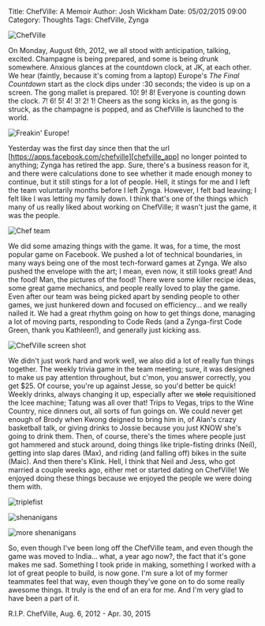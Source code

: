 Title: ChefVille: A Memoir
Author: Josh Wickham
Date: 05/02/2015 09:00
Category: Thoughts
Tags: ChefVille, Zynga

![ChefVille][chefville]

On Monday, August 6th, 2012, we all stood with anticipation, talking, excited. Champagne is being prepared, and some is
being drunk somewhere. Anxious glances at the countdown clock, at JK, at each other. We hear (faintly, because it's
coming from a laptop) Europe's _The Final Countdown_ start as the clock dips under :30 seconds; the video is up on a
screen. The gong mallet is prepared. 10! 9! 8! Everyone is counting down the clock. 7! 6! 5! 4! 3! 2! 1! Cheers as the
song kicks in, as the gong is struck, as the champagne is popped, and as ChefVille is launched to the world.

![Freakin' Europe!][europe]

Yesterday was the first day since then that the url [https://apps.facebook.com/chefville][chefville_app]
no longer pointed to anything; Zynga has retired the app. Sure, there's a business reason for it, and there were
calculations done to see whether it made enough money to continue, but it still stings for a lot of people. Hell, it
stings for me and I left the team voluntarily months before I left Zynga. However, I felt bad leaving; I felt like I was
letting my family down. I think that's one of the things which many of us really liked about working on ChefVille; it
wasn't just the game, it was the people.

![Chef team][chefteam]

We did some amazing things with the game. It was, for a time, the most popular game on Facebook. We pushed a lot of
technical boundaries, in many ways being one of the most tech-forward games at Zynga. We also pushed the envelope with
the art; I mean, even now, it still looks great! And the food! Man, the pictures of the food! There were some killer
recipe ideas, some great game mechanics, and people really loved to play the game. Even after our team was being picked
apart by sending people to other games, we just hunkered down and focused on efficiency... and we really nailed it. We
had a great rhythm going on how to get things done, managing a lot of moving parts, responding to Code Reds (and a
Zynga-first Code Green, thank you Kathleen!), and generally just kicking ass.

![ChefVille screen shot][screenshot]

We didn't just work hard and work well, we also did a lot of really fun things together. The weekly trivia game in the
team meeting; sure, it was designed to make us pay attention throughout, but c'mon, you answer correctly, you get $25.
Of course, you're up against Jesse, so you'd better be quick! Weekly drinks, always changing it up, especially after we
<strike>stole</strike> requisitioned the Icee machine; Tatung was all over that! Trips to Vegas, trips to the Wine
Country, nice dinners out, all sorts of fun goings on. We could never get enough of Brody when Kwong deigned to bring him
in, of Alan's crazy basketball talk, or giving drinks to Jossie because you just KNOW she's going to drink them. Then,
of course, there's the times where people just got hammered and stuck around, doing things like triple-fisting drinks
(Neil), getting into slap dares (Max), and riding (and falling off) bikes in the suite (Maic). And then there's Klink.
Hell, I think that Neil and Jess, who got married a couple weeks ago, either met or started dating on ChefVille! We
enjoyed doing these things because we enjoyed the people we were doing them with.

![triplefist][triplefist]

![shenanigans][shenanigans]

![more shenanigans][more_shenanigans]

So, even though I've been long off the ChefVille team, and even though the game was moved to India... what, a year ago
now?, the fact that it's gone makes me sad. Something I took pride in making, something I worked with a lot of great
people to build, is now gone. I'm sure a lot of my former teammates feel that way, even though they've gone on to
do some really awesome things. It truly is the end of an era for me. And I'm very glad to have been a part of it.

R.I.P. ChefVille, Aug. 6, 2012 - Apr. 30, 2015

[chefville]: {filename}/images/chefville.jpg 
[chefteam]: {filename}/images/chefville_team.jpg
[screenshot]: {filename}/images/chefville_screenshot.jpg
[europe]: {filename}/images/chefville_launch_day.jpg
[triplefist]: {filename}/images/chefville_triple_fist.jpg
[shenanigans]: {filename}/images/chefville_shenanigans.jpg
[more_shenanigans]: {filename}/images/chefville_more_shenanigans.jpg
[chefville_app]: https://apps.facebook.com/chefville